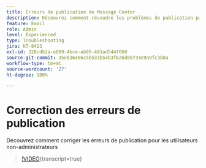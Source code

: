 ```yaml
---
title: Erreurs de publication de Message Center
description: Découvrez comment résoudre les problèmes de publication par les utilisateurs non-administrateurs
feature: Email
role: Admin
level: Experienced
type: Troubleshooting
jira: KT-8423
exl-id: 328cdb2a-e889-4bce-ab95-491ad544f060
source-git-commit: 35e036486c5b533b54b3f626d88734e9a9fc3b8a
workflow-type: tm+mt
source-wordcount: '27'
ht-degree: 100%

---
```


# Correction des erreurs de publication

Découvrez comment corriger les erreurs de publication pour les utilisateurs non-administrateurs

>[!VIDEO](https://video.tv.adobe.com/v/335979?quality=12&learn=on){transcript=true}

